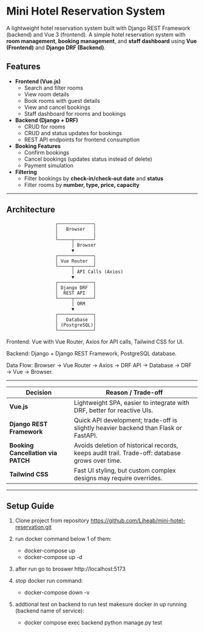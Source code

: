 
# Mini Hotel Reservation System
A lightweight hotel reservation system built with Django REST Framework (backend) and Vue 3 (frontend).
A simple hotel reservation system with **room management**, **booking management**, and **staff dashboard**
using **Vue (Frontend)** and **Django DRF (Backend)**.

## Features

- **Frontend (Vue.js)**
  - Search and filter rooms
  - View room details
  - Book rooms with guest details
  - View and cancel bookings
  - Staff dashboard for rooms and bookings
- **Backend (Django + DRF)**
  - CRUD for rooms
  - CRUD and status updates for bookings
  - REST API endpoints for frontend consumption
- **Booking Features**
  - Confirm bookings
  - Cancel bookings (updates status instead of delete)
  - Payment simulation
- **Filtering**
  - Filter bookings by **check-in/check-out date** and **status**
  - Filter rooms by **number, type, price, capacity**

---

## Architecture

```text
                  ┌─────────────┐
                  │   Browser   │
                  │             |
                  └─────┬───────┘
                        │ Browser
                        ▼
                  ┌─────────────┐
                  │ Vue Router  │
                  └─────┬───────┘
                        │ API Calls (Axios)
                        ▼
                  ┌─────────────┐
                  │ Django DRF  │
                  │  REST API   │
                  └─────┬───────┘
                        │ ORM
                        ▼
                  ┌─────────────┐
                  │   Database  │
                  │ (PostgreSQL)│
                  └─────────────┘
```

Frontend: Vue with Vue Router, Axios for API calls, Tailwind CSS for UI.

Backend: Django + Django REST Framework, PostgreSQL database.

Data Flow: Browser → Vue Router → Axios → DRF API → Database → DRF → Vue → Browser.

---

| Decision                           | Reason / Trade-off                                                                                                                |
| ---------------------------------- | --------------------------------------------------------------------------------------------------------------------------------- |
| **Vue.js**                         | Lightweight SPA, easier to integrate with DRF, better for reactive UIs.                                                           |
| **Django REST Framework**          | Quick API development; trade-off is slightly heavier backend than Flask or FastAPI.                                               |
| **Booking Cancellation via PATCH** | Avoids deletion of historical records, keeps audit trail. Trade-off: database grows over time.                                    |
| **Tailwind CSS**                   | Fast UI styling, but custom complex designs may require overrides.                                                                |
 -------------------------------------------------------------------------------------------------------------------------------------------------------------------------

## Setup Guide

1. Clone project from repository https://github.com/Liheab/mini-hotel-reservation.git
2. run docker command below 1 of them:
   - docker-compose up
   - docker-compose up -d <!-- -(detached mode)   -->
3. after run go to broswer http://localhost:5173
4. stop docker run command:

   - docker-compose down -v <!--remove everything include volumes -->

5. addtional test on backend to run test makesure docker in up running (backend name of service):

   - docker compose exec backend python manage.py test <!--run test Backend -->

